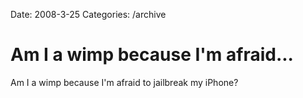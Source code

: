 Date: 2008-3-25
Categories: /archive

# Am I a wimp because I'm afraid...

Am I a wimp because I'm afraid to jailbreak my iPhone?
